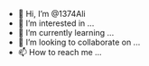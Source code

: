 - 👋 Hi, I’m @1374Ali
- 👀 I’m interested in ...
- 🌱 I’m currently learning ...
- 💞️ I’m looking to collaborate on ...
- 📫 How to reach me ...

<!---
1374Ali/1374Ali is a ✨ special ✨ repository because its `README.md` (this file) appears on your GitHub profile.
You can click the Preview link to take a look at your changes.
--->
